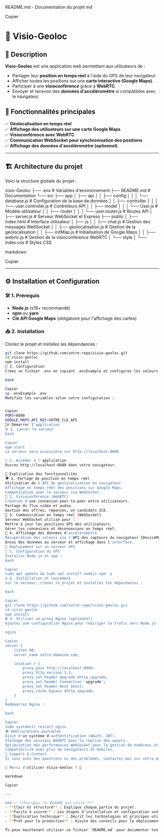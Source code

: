README.md - Documentation du projet
md

Copier
# 📌 Visio-Geoloc

## 📖 Description

**Visio-Geoloc** est une application web permettant aux utilisateurs de :  
- Partager leur **position en temps réel** à l'aide du GPS de leur navigateur.
- Afficher toutes les positions sur une **carte interactive (Google Maps)**.
- Participer à une **visioconférence** grâce à **WebRTC**.
- Envoyer et recevoir des **données d'accéléromètre** si compatibles avec le navigateur.

## 🚀 Fonctionnalités principales

✅ **Géolocalisation en temps réel**  
✅ **Affichage des utilisateurs sur une carte Google Maps**  
✅ **Visioconférence avec WebRTC**  
✅ **Communication WebSocket pour synchronisation des positions**  
✅ **Affichage des données d'accéléromètre (optionnel)**  

---

## 🏗️ Architecture du projet

Voici la structure globale du projet :

visio-Geoloc
├── .env # Variables d'environnement
├── README.md # Documentation
└── src
├── app
│ ├── api
│ │ ├── config
│ │ │ └── database.js # Configuration de la base de données
│ │ ├── controller
│ │ │ └── user.controller.js # Contrôleurs API
│ │ ├── model
│ │ │ └── User.js # Modèle utilisateur
│ │ ├── router
│ │ │ └── user.router.js # Routes API
│ ├── server.js # Serveur WebSocket et Express
├── public
│ ├── index.html # Interface utilisateur
│ ├── js
│ │ ├── chat.js # Gestion des messages WebSocket
│ │ ├── geolocalisation.js # Gestion de la géolocalisation
│ │ ├── initMap.js # Initialisation de Google Maps
│ │ ├── webrtc.js # Gestion de la visioconférence WebRTC
│ └── style
│ └── index.css # Styles CSS

markdown

Copier

---

## ⚙️ Installation et Configuration

### 🛠️ **1. Prérequis**
- **Node.js** (v16+ recommandé)
- **npm** ou **yarn**
- **Clé API Google Maps** (obligatoire pour l'affichage des cartes)

### 📥 **2. Installation**
Clonez le projet et installez les dépendances :

```bash
git clone https://github.com/votre-repo/visio-geoloc.git
cd visio-geoloc
npm install
🔧 3. Configuration
Créez un fichier .env en copiant .envExample et configurez les valeurs :

bash

Copier
cp .envExample .env
Modifiez les variables selon votre configuration :


Copier
PORT=8080
GOOGLE_MAPS_API_KEY=VOTRE_CLE_API
🏃‍♂️ Démarrer l'application
🌐 1. Lancer le serveur
bash

Copier
npm start
Le serveur sera accessible sur http://localhost:8080.

📌 2. Accéder à l'application
Ouvrez http://localhost:8080 dans votre navigateur.

📌 Explication des fonctionnalités
🌍 1. Partage de position en temps réel
Utilisation de l'API de géolocalisation du navigateur.
Affichage en temps réel des positions sur Google Maps.
Communication avec le serveur via WebSocket.
🎥 2. Visioconférence (WebRTC)
Création d'une connexion peer-to-peer entre utilisateurs.
Partage du flux vidéo et audio.
Gestion des offres, réponses, et candidats ICE.
📡 3. Communication en temps réel (WebSocket)
Serveur WebSocket utilisé pour :
Mettre à jour les positions GPS des utilisateurs.
Gérer les connexions et déconnexions en temps réel.
📱 4. Affichage des données d'accéléromètre
Récupération des valeurs via l'API des capteurs du navigateur (DeviceMotionEvent).
Envoi des données au serveur et affichage dans l'interface.
🚀 Déploiement sur un serveur VPS
📌 1. Configuration du VPS
Installez Node.js et npm :
bash

Copier
sudo apt update && sudo apt install nodejs npm -y
⚙️ 2. Installation et lancement
Sur le serveur, clonez le projet et installez les dépendances :

bash

Copier
git clone https://github.com/votre-repo/visio-geoloc.git
cd visio-geoloc
npm install
🔒 3. Utiliser un proxy Nginx (optionnel)
Ajoutez une configuration Nginx pour rediriger le trafic vers Node.js :

nginx

Copier
server {
    listen 80;
    server_name votre-domaine.com;

    location / {
        proxy_pass http://localhost:8080;
        proxy_http_version 1.1;
        proxy_set_header Upgrade $http_upgrade;
        proxy_set_header Connection 'upgrade';
        proxy_set_header Host $host;
        proxy_cache_bypass $http_upgrade;
    }
}
Redémarrez Nginx :

bash

Copier
sudo systemctl restart nginx
🛠️ Améliorations possibles
Ajout d'un système d'authentification (OAuth, JWT).
Stockage des sessions WebRTC pour la reprise des appels.
Optimisation des performances WebSocket pour la gestion de nombreux utilisateurs.
Compatibilité avec plus de navigateurs et mobiles.
📩 Support & Contact
Si vous avez des questions ou des problèmes, contactez-moi sur votre-email@example.com.

🚀 Merci d'utiliser Visio-Geoloc ! 🎉

markdown

Copier

---

### ✅ **Pourquoi ce README est utile ?**
- **Clair et structuré** : Explique chaque partie du projet.
- **Facile à suivre** : Les étapes d’installation et configuration sont détaillées.
- **Explication technique** : Décrit les technologies et principes utilisés.
- **Prêt pour la production** : Ajoute des conseils pour le déploiement.

Tu peux maintenant utiliser ce fichier `README.md` pour documenter ton projet ! 🚀🚀🚀
